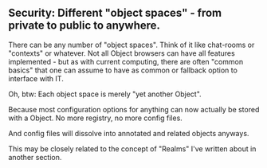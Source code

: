 
## Security: Different "object spaces" - from private to public to anywhere.

There can be any number of "object spaces".
Think of it like chat-rooms or "contexts" or whatever.
Not all Object browsers can have all features implemented - but as with current computing, there are often "common basics" that one can assume to have as common or fallback option to interface with IT.

Oh, btw: Each object space is merely "yet another Object".

Because most configuration options for anything can now actually be stored with a Object. No more registry, no more config files.

And config files will dissolve into annotated and related objects anyways.


This may be closely related to the concept of "Realms" I've written about in another section.

    


